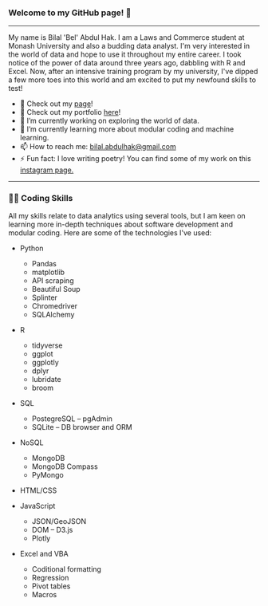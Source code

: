 ### Welcome to my GitHub page! 👋
---
<!--
**BA-BEL/BA-BEL** is a ✨ _special_ ✨ repository because its `README.md` (this file) appears on your GitHub profile.

Here are some ideas to get you started:
-->

My name is Bilal 'Bel' Abdul Hak. I am a Laws and Commerce student at Monash University and also a budding data analyst. I'm very interested in the world of data and hope to use it throughout my entire career. I took notice of the power of data around three years ago, dabbling with R and Excel. Now, after an intensive training program by my university, I've dipped a few more toes into this world and am excited to put my newfound skills to test!

- 📄 Check out my [page](https://ba-bel.github.io/BA-BEL/)!
- 📁 Check out my portfolio [here](index.html)!
- 🔭 I’m currently working on exploring the world of data.
- 🌱 I’m currently learning more about modular coding and machine learning.
- 📫 How to reach me: bilal.abdulhak@gmail.com
- ⚡ Fun fact: I love writing poetry! You can find some of my work on this [instagram page.](https://www.instagram.com/babel_entries/)

---

### 👨‍💻 Coding Skills

All my skills relate to data analytics using several tools, but I am keen on learning more in-depth techniques about software development and modular coding. Here are some of the technologies I've used:

* Python
    * Pandas
    * matplotlib
    * API scraping
    * Beautiful Soup
    * Splinter
    * Chromedriver
    * SQLAlchemy
    
* R
    * tidyverse
    * ggplot
    * ggplotly
    * dplyr
    * lubridate
    * broom
    
* SQL
    * PostegreSQL – pgAdmin
    * SQLite – DB browser and ORM
    
* NoSQL
    * MongoDB
    * MongoDB Compass
    * PyMongo

* HTML/CSS
* JavaScript
    * JSON/GeoJSON
    * DOM – D3.js
    * Plotly
    
* Excel and VBA
    * Coditional formatting
    * Regression
    * Pivot tables
    * Macros



